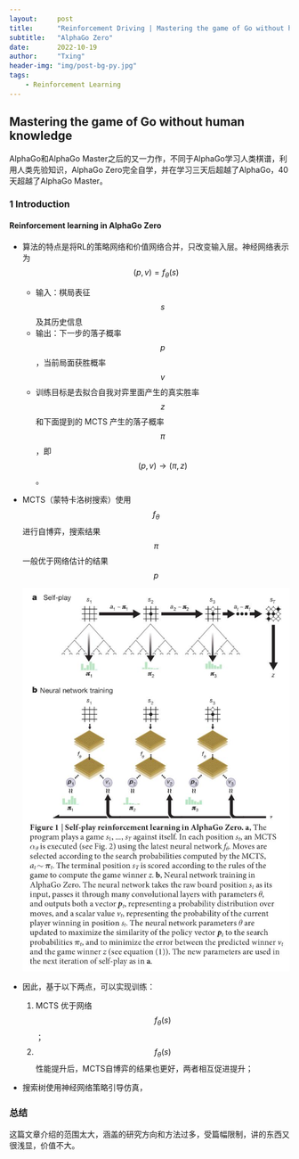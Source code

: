 ```yaml
---
layout:     post
title:      "Reinforcement Driving | Mastering the game of Go without human knowledge"
subtitle:   "AlphaGo Zero"
date:       2022-10-19
author:     "Txing"
header-img: "img/post-bg-py.jpg"
tags:
    - Reinforcement Learning
---
```


## Mastering the game of Go without human knowledge

AlphaGo和AlphaGo Master之后的又一力作，不同于AlphaGo学习人类棋谱，利用人类先验知识，AlphaGo Zero完全自学，并在学习三天后超越了AlphaGo，40天超越了AlphaGo Master。

### 1 Introduction

#### Reinforcement learning in AlphaGo Zero

- 算法的特点是将RL的策略网络和价值网络合并，只改变输入层。神经网络表示为 $$(p,v)=f_{\theta}(s)$$

  - 输入：棋局表征 $$s$$ 及其历史信息
  - 输出：下一步的落子概率 $$p$$ ，当前局面获胜概率 $$v$$
  - 训练目标是去拟合自我对弈里面产生的真实胜率 $$z$$ 和下面提到的 MCTS 产生的落子概率 $$π$$，即 $$(p,v)\rightarrow(π,z)$$。

- MCTS（蒙特卡洛树搜索）使用 $$f_{\theta}$$ 进行自博弈，搜索结果 $$\pi$$ 一般优于网络估计的结果 $$p$$

  ![A hierarchical scheme of Autonomous Ground Vehicle systems.](https://raw.githubusercontent.com/txing-casia/txing-casia.github.io/master/img/20221019-1.jpg)

- 因此，基于以下两点，可以实现训练：
  1. MCTS 优于网络 $$f_{\theta}(s)$$ ；
  2. $$f_{\theta}(s)$$ 性能提升后，MCTS自博弈的结果也更好，两者相互促进提升；
- 搜索树使用神经网络策略引导仿真，













### 总结

这篇文章介绍的范围太大，涵盖的研究方向和方法过多，受篇幅限制，讲的东西又很浅显，价值不大。



​	

